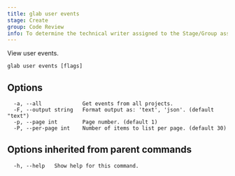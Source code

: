 ```yaml
---
title: glab user events
stage: Create
group: Code Review
info: To determine the technical writer assigned to the Stage/Group associated with this page, see https://about.gitlab.com/handbook/product/ux/technical-writing/#assignments
---
```


<!--
This documentation is auto generated by a script.
Please do not edit this file directly. Run `make gen-docs` instead.
-->

View user events.

```plaintext
glab user events [flags]
```

## Options

```plaintext
  -a, --all             Get events from all projects.
  -F, --output string   Format output as: 'text', 'json'. (default "text")
  -p, --page int        Page number. (default 1)
  -P, --per-page int    Number of items to list per page. (default 30)
```

## Options inherited from parent commands

```plaintext
  -h, --help   Show help for this command.
```
